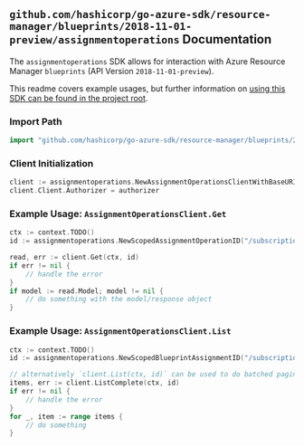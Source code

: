 
## `github.com/hashicorp/go-azure-sdk/resource-manager/blueprints/2018-11-01-preview/assignmentoperations` Documentation

The `assignmentoperations` SDK allows for interaction with Azure Resource Manager `blueprints` (API Version `2018-11-01-preview`).

This readme covers example usages, but further information on [using this SDK can be found in the project root](https://github.com/hashicorp/go-azure-sdk/tree/main/docs).

### Import Path

```go
import "github.com/hashicorp/go-azure-sdk/resource-manager/blueprints/2018-11-01-preview/assignmentoperations"
```


### Client Initialization

```go
client := assignmentoperations.NewAssignmentOperationsClientWithBaseURI("https://management.azure.com")
client.Client.Authorizer = authorizer
```


### Example Usage: `AssignmentOperationsClient.Get`

```go
ctx := context.TODO()
id := assignmentoperations.NewScopedAssignmentOperationID("/subscriptions/12345678-1234-9876-4563-123456789012/resourceGroups/some-resource-group", "assignmentName", "assignmentOperationName")

read, err := client.Get(ctx, id)
if err != nil {
	// handle the error
}
if model := read.Model; model != nil {
	// do something with the model/response object
}
```


### Example Usage: `AssignmentOperationsClient.List`

```go
ctx := context.TODO()
id := assignmentoperations.NewScopedBlueprintAssignmentID("/subscriptions/12345678-1234-9876-4563-123456789012/resourceGroups/some-resource-group", "assignmentName")

// alternatively `client.List(ctx, id)` can be used to do batched pagination
items, err := client.ListComplete(ctx, id)
if err != nil {
	// handle the error
}
for _, item := range items {
	// do something
}
```
